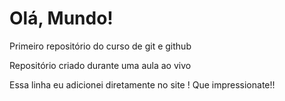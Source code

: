 # Olá, Mundo!
 Primeiro repositório do curso de git e github

 Repositório criado durante uma aula ao vivo

 Essa linha eu adicionei diretamente no site ! Que impressionate!!
